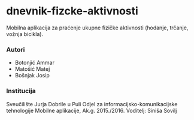 # dnevnik-fizcke-aktivnosti
Mobilna aplikacija za praćenje ukupne fizičke aktivnosti (hodanje, trčanje, vožnja bicikla).

### Autori
- Botonjić	Ammar
- Matošić	Matej
- Bošnjak	Josip

### Institucija
Sveučilište Jurja Dobrile u Puli
Odjel za informacijsko-komunikacijske tehnologije
Mobilne aplikacije, Ak.g. 2015./2016.
Voditelj: Siniša Sovilj


